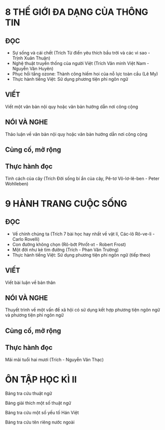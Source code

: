 # 8 THẾ GIỚI ĐA DẠNG CỦA THÔNG TIN

## ĐỌC
- Sự sống và cái chết (Trích Từ điển yêu thích bầu trời và các vì sao - Trịnh Xuân Thuận)
- Nghệ thuật truyền thống của người Việt (Trích Văn minh Việt Nam - Nguyễn Văn Huyên)
- Phục hồi tầng ozone: Thành công hiếm hoi của nỗ lực toàn cầu (Lê My)
- Thực hành tiếng Việt: Sử dụng phương tiện phi ngôn ngữ

## VIẾT
Viết một văn bản nội quy hoặc văn bản hướng dẫn nơi công cộng

## NÓI VÀ NGHE
Thảo luận về văn bản nội quy hoặc văn bản hướng dẫn nơi công cộng

## Củng cố, mở rộng

## Thực hành đọc
Tính cách của cây (Trích Đời sống bí ẩn của cây, Pê-tơ Vô-lơ-lê-ben - Peter Wohlleben)

# 9 HÀNH TRANG CUỘC SỐNG

## ĐỌC
- Về chính chúng ta (Trích 7 bài học hay nhất về vật lí, Các-lô Rô-ve-li - Carlo Rovelli)
- Con đường không chọn (Rô-bớt Phrốt-xt - Robert Frost)
- Một đời như kẻ tìm đường (Trích - Phan Văn Trường)
- Thực hành tiếng Việt: Sử dụng phương tiện phi ngôn ngữ (tiếp theo)

## VIẾT
Viết bài luận về bản thân

## NÓI VÀ NGHE
Thuyết trình về một vấn đề xã hội có sử dụng kết hợp phương tiện ngôn ngữ và phương tiện phi ngôn ngữ

## Củng cố, mở rộng

## Thực hành đọc
Mãi mãi tuổi hai mươi (Trích - Nguyễn Văn Thạc)

# ÔN TẬP HỌC KÌ II

Bảng tra cứu thuật ngữ

Bảng giải thích một số thuật ngữ

Bảng tra cứu một số yếu tố Hán Việt

Bảng tra cứu tên riêng nước ngoài